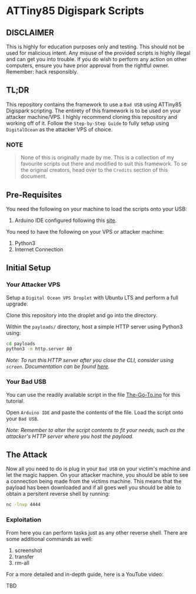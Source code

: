# ATTiny85 Digispark Scripts

## DISCLAIMER

This is highly for education purposes only and testing. This should not be used for malicious intent. Any misuse of the provided scripts is highly illegal and can get you into trouble. If you do wish to perform any action on other computers, ensure you have prior approval from the rightful owner. Remember: hack responsibly.

## TL;DR

This repository contains the framework to use a `Bad USB` using ATTiny85 Digispark scripting. The entirety of this framework is to be used on your attacker machine/VPS. I highly recommend cloning this repository and working off of it. Follow the `Step-by-Step Guide` to fully setup using `DigitalOcean` as the attacker VPS of choice.

### NOTE

> None of this is originally made by me. This is a collection of my favourite scripts out there and modified to suit this framework. To se the original creators, head over to the `Credits` section of this document.

## Pre-Requisites

You need the following on your machine to load the scripts onto your USB:

1. Arduino IDE configured following this [site](https://startingelectronics.org/tutorials/arduino/digispark/digispark-windows-setup/).

You need to have the following on your VPS or attacker machine:

1. Python3
2. Internet Connection

## Initial Setup

### Your Attacker VPS

Setup a `Digital Ocean VPS Droplet` with Ubuntu LTS and perform a full upgrade.

Clone this repository into the droplet and go into the directory.

Within the `payloads/` directory, host a simple HTTP server using Python3 using:

```bash
cd payloads
python3 -m http.server 80
```

*Note: To run this HTTP server after you close the CLI, consider using `screen`. Documentation can be found [here](https://www.gnu.org/software/screen/manual/screen.html).*

### Your Bad USB

You can use the readily available script in the file [The-Go-To.ino](./scripts/The-Go-To.ino) for this tutorial.

Open `Arduino IDE` and paste the contents of the file. Load the script onto your `Bad USB`.

*Note: Remember to alter the script contents to fit your needs, such as the attacker's HTTP server where you host the payload.*

## The Attack

Now all you need to do is plug in your `Bad USB` on your victim's machine and let the magic happen. On your attacker machine, you should be able to see a connection being made from the victims machine. This means that the payload has been downloaded and if all goes well you should be able to obtain a persitent reverse shell by running:

```bash
nc -lnvp 4444
```

### Exploitation

From here you can perform tasks just as any other reverse shell. There are some additional commands as well:

1. screenshot
2. transfer
3. rm-all

For a more detailed and in-depth guide, here is a YouTube video:

TBD

